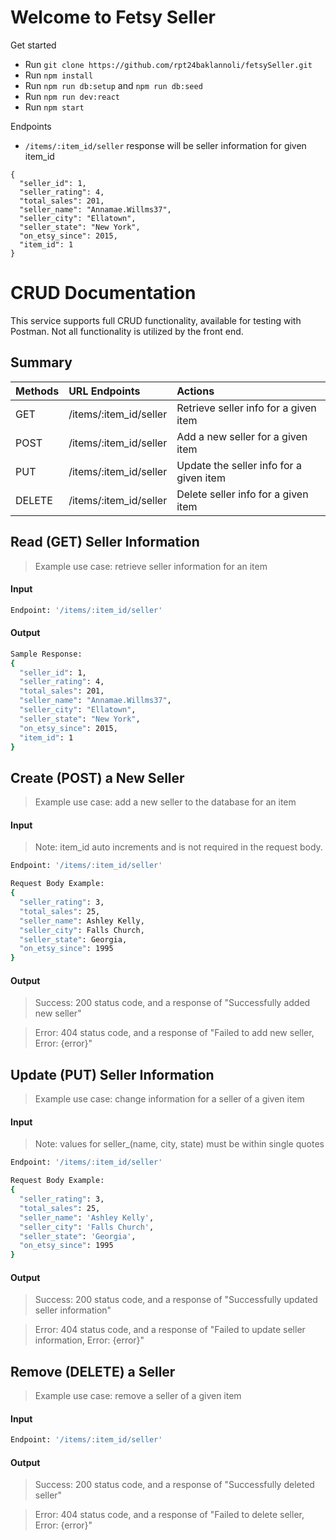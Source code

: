 # Welcome to Fetsy Seller

Get started
- Run `git clone https://github.com/rpt24baklannoli/fetsySeller.git`
- Run `npm install`
- Run `npm run db:setup` and `npm run db:seed`
- Run `npm run dev:react`
- Run `npm start`

Endpoints
- `/items/:item_id/seller` response will be seller information for given item_id
```
{
  "seller_id": 1,
  "seller_rating": 4,
  "total_sales": 201,
  "seller_name": "Annamae.Willms37",
  "seller_city": "Ellatown",
  "seller_state": "New York",
  "on_etsy_since": 2015,
  "item_id": 1
}
```

<a name="crud"></a>
# CRUD Documentation

This service supports full CRUD functionality, available for testing with Postman. Not all functionality is utilized by the front end.

## Summary
| Methods  | URL Endpoints | Actions |
| :------- | :------------ | :------ |
| GET | /items/:item_id/seller  | Retrieve seller info for a given item |
| POST | /items/:item_id/seller | Add a new seller for a given item |
| PUT | /items/:item_id/seller | Update the seller info for a given item |
| DELETE | /items/:item_id/seller | Delete seller info for a given item |

## Read (GET) Seller Information
> Example use case: retrieve seller information for an item

#### Input
```sh
Endpoint: '/items/:item_id/seller'
```
#### Output
```sh
Sample Response:
{
  "seller_id": 1,
  "seller_rating": 4,
  "total_sales": 201,
  "seller_name": "Annamae.Willms37",
  "seller_city": "Ellatown",
  "seller_state": "New York",
  "on_etsy_since": 2015,
  "item_id": 1
}
```

## Create (POST) a New Seller
> Example use case: add a new seller to the database for an item

#### Input
> Note: item_id auto increments and is not required in the request body.

```sh
Endpoint: '/items/:item_id/seller'

Request Body Example:
{
  "seller_rating": 3,
  "total_sales": 25,
  "seller_name": Ashley Kelly,
  "seller_city": Falls Church,
  "seller_state": Georgia,
  "on_etsy_since": 1995
}
```
#### Output
> Success: 200 status code, and a response of "Successfully added new seller"

> Error: 404 status code, and a response of "Failed to add new seller, Error: {error}"

## Update (PUT) Seller Information
> Example use case: change information for a seller of a given item

#### Input
> Note: values for seller_(name, city, state) must be within single quotes
```sh
Endpoint: '/items/:item_id/seller'

Request Body Example:
{
  "seller_rating": 3,
  "total_sales": 25,
  "seller_name": 'Ashley Kelly',
  "seller_city": 'Falls Church',
  "seller_state": 'Georgia',
  "on_etsy_since": 1995
}

```
#### Output
> Success: 200 status code, and a response of "Successfully updated seller information"

> Error: 404 status code, and a response of "Failed to update seller information, Error: {error}"

## Remove (DELETE) a Seller
> Example use case: remove a seller of a given item

#### Input
```sh
Endpoint: '/items/:item_id/seller'
```
#### Output
> Success: 200 status code, and a response of "Successfully deleted seller"

> Error: 404 status code, and a response of "Failed to delete seller, Error: {error}"